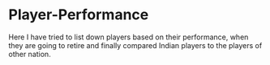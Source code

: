 # Player-Performance
Here I have tried to list down players based on their performance, when they are going to retire and finally compared Indian players to the players of other nation.
